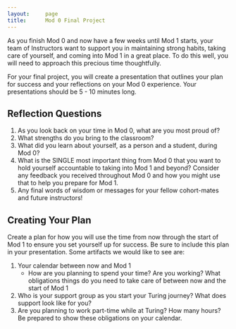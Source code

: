 ```yaml
---
layout:     page
title:      Mod 0 Final Project
---
```

As you finish Mod 0 and now have a few weeks until Mod 1 starts, your team of Instructors want to support you in maintaining strong habits, taking care of yourself, and coming into Mod 1 in a great place. To do this well, you will need to approach this precious time thoughtfully.

For your final project, you will create a presentation that outlines your plan for success and your reflections on your Mod 0 experience. Your presentations should be 5 - 10 minutes long.

## Reflection Questions
1. As you look back on your time in Mod 0, what are you most proud of?
1. What strengths do you bring to the classroom?
1. What did you learn about yourself, as a person and a student, during Mod 0?
1. What is the SINGLE most important thing from Mod 0 that you want to hold yourself accountable to taking into Mod 1 and beyond? Consider any feedback you received throughout Mod 0 and how you might use that to help you prepare for Mod 1.
1. Any final words of wisdom or messages for your fellow cohort-mates and future instructors!

## Creating Your Plan
Create a plan for how you will use the time from now through the start of Mod 1 to ensure you set yourself up for success. Be sure to include this plan in your presentation. Some artifacts we would like to see are:
1. Your calendar between now and Mod 1
    - How are you planning to spend your time? Are you working? What obligations things do you need to take care of between now and the start of Mod 1
1. Who is your support group as you start your Turing journey? What does support look like for you?
1. Are you planning to work part-time while at Turing? How many hours? Be prepared to show these obligations on your calendar.
